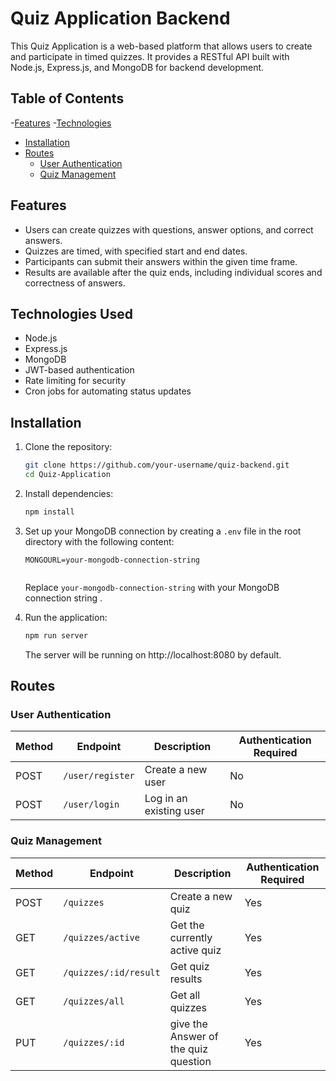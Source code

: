 # Quiz Application Backend

This Quiz Application is a web-based platform that allows users to create and participate in timed quizzes. It provides a RESTful API built with Node.js, Express.js, and MongoDB for backend development. 

## Table of Contents

-[Features](#features)
-[Technologies](#technologies-used)
- [Installation](#installation)
- [Routes](#routes)
  - [User Authentication](#user-authentication)
  - [Quiz Management](#quiz-management)


## Features

- Users can create quizzes with questions, answer options, and correct answers.
- Quizzes are timed, with specified start and end dates.
- Participants can submit their answers within the given time frame.
- Results are available after the quiz ends, including individual scores and correctness of answers.

## Technologies Used

- Node.js
- Express.js
- MongoDB
- JWT-based authentication
- Rate limiting for security
- Cron jobs for automating status updates


## Installation

1. Clone the repository:

   ```bash
   git clone https://github.com/your-username/quiz-backend.git
   cd Quiz-Application
   ```

2. Install dependencies:

   ```bash
   npm install
   ```

3. Set up your MongoDB connection by creating a `.env` file in the root directory with the following content:

   ```env
   MONGOURL=your-mongodb-connection-string
 
   ```

   Replace `your-mongodb-connection-string` with your MongoDB connection string .

4. Run the application:

   ```bash
   npm run server
   ```

   The server will be running on http://localhost:8080 by default.

## Routes

### User Authentication

| Method | Endpoint         | Description              | Authentication Required |
| ------ | -----------------| ------------------------ | ------------------------ |
| POST   | `/user/register` | Create a new user        | No                       |
| POST   | `/user/login`    | Log in an existing user  | No                       |

### Quiz Management

| Method | Endpoint        | Description                         | Authentication Required |
| ------ | --------------- | ----------------------------------- | ------------------------ |
| POST   | `/quizzes`      | Create a new quiz                   | Yes                      |
| GET    | `/quizzes/active`| Get the currently active quiz      | Yes                      |
| GET    | `/quizzes/:id/result`| Get quiz results               | Yes                      |
| GET    | `/quizzes/all`  | Get all quizzes                     | Yes                      |
| PUT    | `/quizzes/:id`  | give the Answer of the quiz question| Yes                      |



